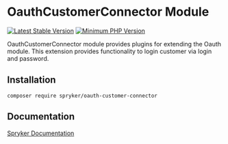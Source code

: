 # OauthCustomerConnector Module
[![Latest Stable Version](https://poser.pugx.org/spryker/oauth-customer-connector/v/stable.svg)](https://packagist.org/packages/spryker/oauth-customer-connector)
[![Minimum PHP Version](https://img.shields.io/badge/php-%3E%3D%207.4-8892BF.svg)](https://php.net/)

OauthCustomerConnector module provides plugins for extending the Oauth module. This extension provides functionality to login customer via login and password.

## Installation

```
composer require spryker/oauth-customer-connector
```

## Documentation

[Spryker Documentation](https://docs.spryker.com)
